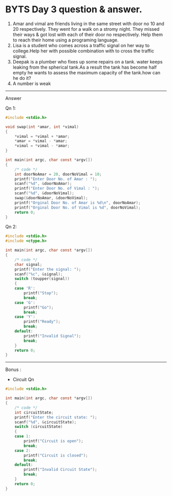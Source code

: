 # BYTS Day 3 question & answer.

1. Amar and vimal are friends living in the same street with door no 10 and 20 respectively. They went for a walk on a stromy night. They missed their ways & got lost with each of their door no respectively. Help them to reach their home using a programing language.
1. Lisa is a student who comes across a traffic signal on her way to college.Help her with possible combination with to cross the traffic signal.
1. Deepak is a plumber who fixes up some repairs on a tank. water keeps leaking from the spherical tank.As a result the tank has become half empty he wants to assess the maximum capacity of the tank.how can he do it?
1. A number is weak
---
Answer

Qn 1:
```c
#include <stdio.h>

void swap(int *amar, int *vimal)
{
    *vimal = *vimal + *amar;
    *amar = *vimal - *amar;
    *vimal = *vimal - *amar;
}

int main(int argc, char const *argv[])
{
    /* code */
    int doorNoAmar = 20, doorNoVimal = 10;
    printf("Enter Door No. of Amar : ");
    scanf("%d", &doorNoAmar);
    printf("Enter Door No. of Vimal : ");
    scanf("%d", &doorNoVimal);
    swap(&doorNoAmar, &doorNoVimal);
    printf("Orginal Door No. of Amar is %d\n", doorNoAmar);
    printf("Orginal Door No. of Vimal is %d", doorNoVimal);
    return 0;
}
```
Qn 2:
```c
#include <stdio.h>
#include <ctype.h>

int main(int argc, char const *argv[])
{
    /* code */
    char signal;
    printf("Enter the signal: ");
    scanf("%c", &signal);
    switch (toupper(signal))
    {
    case 'R':
        printf("Stop");
        break;
    case 'G':
        printf("Go");
        break;
    case 'Y':
        printf("Ready");
        break;
    default:
        printf("Invalid Signal");
        break;
    }
    return 0;
}
```
---

Bonus :
- Circuit Qn

```c
#include <stdio.h>

int main(int argc, char const *argv[])
{
    /* code */
    int circuitState;
    printf("Enter the circuit state: ");
    scanf("%d", &circuitState);
    switch (circuitState)
    {
    case 1:
        printf("Circuit is open");
        break;
    case 2:
        printf("Circuit is closed");
        break;
    default:
        printf("Invalid Circuit State");
        break;
    }
    return 0;
}
```